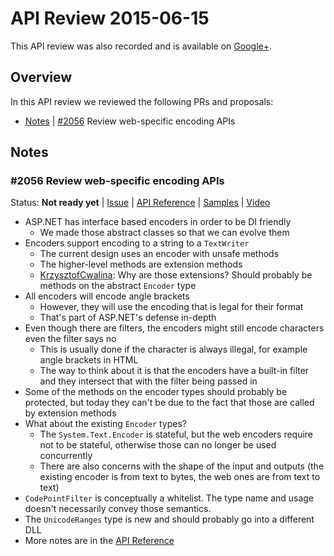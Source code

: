 # API Review 2015-06-15

This API review was also recorded and is available on [Google+](https://plus.google.com/events/cof15fdk84m4u1icqahsitsblj4).

## Overview

In this API review we reviewed the following PRs and proposals:

* [Notes](#2056-review-webspecific-encoding-apis) | [#2056](https://github.com/dotnet/corefx/issues/2056) Review web-specific encoding APIs

## Notes

### #2056 Review web-specific encoding APIs

Status: **Not ready yet** |
[Issue](https://github.com/dotnet/corefx/issues/2056) |
[API Reference](issue-2056.md) |
[Samples](issue-2056-samples.md) |
[Video](https://plus.google.com/events/cof15fdk84m4u1icqahsitsblj4)

* ASP.NET has interface based encoders in order to be DI friendly
    - We made those abstract classes so that we can evolve them
* Encoders support encoding to a string to a `TextWriter`
    - The current design uses an encoder with unsafe methods
    - The higher-level methods are extension methods
    - [KrzysztofCwalina]: Why are those extensions? Should probably be methods on the abstract `Encoder` type
* All encoders will encode angle brackets
    - However, they will use the encoding that is legal for their format
    - That's part of ASP.NET's defense in-depth
* Even though there are filters, the encoders might still encode characters even the filter says no
    - This is usually done if the character is always illegal, for example angle brackets in HTML
    - The way to think about it is that the encoders have a built-in filter and they intersect that with the filter being passed in
* Some of the methods on the encoder types should probably be protected, but today they can't be due to the fact that those are called by extension methods
* What about the existing `Encoder` types?
    - The `System.Text.Encoder` is stateful, but the web encoders require not to be stateful, otherwise those can no longer be used concurrently
    - There are also concerns with the shape of the input and outputs (the existing encoder is from text to bytes, the web ones are from text to text)
* `CodePointFilter` is conceptually a whitelist. The type name and usage doesn't necessarily convey those semantics.
* The `UnicodeRanges` type is new and should probably go into a different DLL
* More notes are in the [API Reference](issue-2056.md)

[KrzysztofCwalina]: https://github.com/KrzysztofCwalina